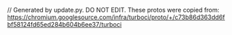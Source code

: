 // Generated by update.py. DO NOT EDIT.
These protos were copied from:
https://chromium.googlesource.com/infra/turboci/proto/+/c73b86d363dd6fbf58124fd65ed284b604b6ee37/turboci
